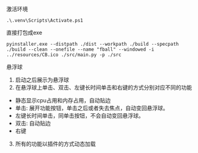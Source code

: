 激活环境
```
.\.venv\Scripts\Activate.ps1
```

直接打包成exe
```
pyinstaller.exe --distpath ./dist --workpath ./build --specpath ./build --clean --onefile --name "fball" --windowed -i ../resources/CB.ico ./src/main.py -p ./src
```


悬浮球

 1. 启动之后展示为悬浮球
 2. 在悬浮球上单击、双击、左键长时间单击和右键的方式分别对应不同的功能
  - 静态显示cpu占用和内存占用，自动贴边
  - 单击: 展开功能按钮，单击之后或者失去焦点，自动变回悬浮球。
  - 左键长时间单击，同单击按钮，不会自动变回悬浮球。
  - 双击: 自动贴边
  - 右键
 3. 所有的功能以插件的方式动态加载